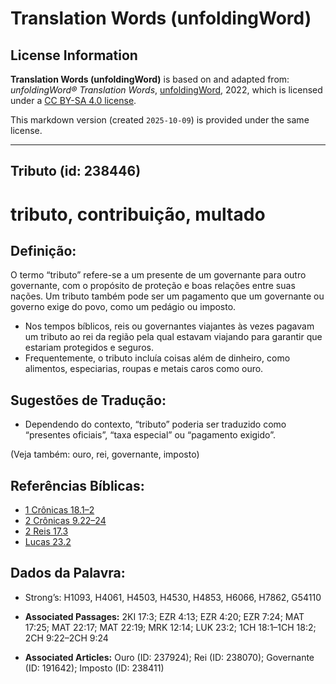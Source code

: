 # Translation Words (unfoldingWord)

## License Information

**Translation Words (unfoldingWord)** is based on and adapted from: _unfoldingWord® Translation Words_, [unfoldingWord](https://unfoldingword.org/utw), 2022, which is licensed under a [CC BY-SA 4.0 license](https://creativecommons.org/licenses/by-sa/4.0/legalcode.en).

This markdown version (created `2025-10-09`) is provided under the same license.



--------------------------------

## Tributo (id: 238446)

tributo, contribuição, multado
==============================

Definição:
----------

O termo “tributo” refere\-se a um presente de um governante para outro governante, com o propósito de proteção e boas relações entre suas nações. Um tributo também pode ser um pagamento que um governante ou governo exige do povo, como um pedágio ou imposto.

* Nos tempos bíblicos, reis ou governantes viajantes às vezes pagavam um tributo ao rei da região pela qual estavam viajando para garantir que estariam protegidos e seguros.
* Frequentemente, o tributo incluía coisas além de dinheiro, como alimentos, especiarias, roupas e metais caros como ouro.

Sugestões de Tradução:
----------------------

* Dependendo do contexto, “tributo” poderia ser traduzido como “presentes oficiais”, “taxa especial” ou “pagamento exigido”.

(Veja também: ouro, rei, governante, imposto)

Referências Bíblicas:
---------------------

* [1 Crônicas 18\.1–2](https://ref.ly/1Chr18:1-1Chr18:2)
* [2 Crônicas 9\.22–24](https://ref.ly/2Chr9:22-2Chr9:24)
* [2 Reis 17\.3](https://ref.ly/2Kgs17:3)
* [Lucas 23\.2](https://ref.ly/Luke23:2)

Dados da Palavra:
-----------------

* Strong’s: H1093, H4061, H4503, H4530, H4853, H6066, H7862, G54110

* **Associated Passages:** 2KI 17:3; EZR 4:13; EZR 4:20; EZR 7:24; MAT 17:25; MAT 22:17; MAT 22:19; MRK 12:14; LUK 23:2; 1CH 18:1–1CH 18:2; 2CH 9:22–2CH 9:24
* **Associated Articles:** Ouro (ID: 237924); Rei (ID: 238070); Governante (ID: 191642); Imposto (ID: 238411)

